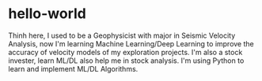 # hello-world

Thinh here, I used to be a Geophysicist with major in Seismic Velocity Analysis, now I'm learning Machine Learning/Deep Learning to improve the accuracy of velocity models of my exploration projects. 
I'm also a stock invester, learn ML/DL also help me in stock analysis. I'm using Python to learn and implement ML/DL Algorithms.
